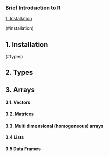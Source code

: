 ### Brief Introduction to R

[1. Installation](#installation)


(#installation)
## 1. Installation

(#types)
## 2. Types


## 3. Arrays

#### 3.1. Vectors

#### 3.2. Matrices

#### 3.3. Multi dimensional (homogeneous) arrays


#### 3.4 Lists

#### 3.5 Data Frames





